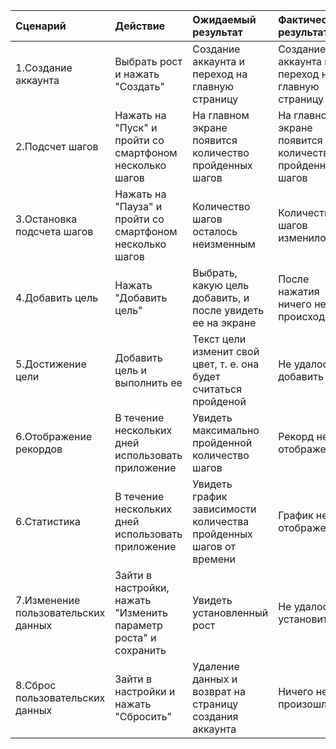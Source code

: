 |Сценарий|Действие|Ожидаемый результат|Фактический результат| Оценка|
|:---|:---|:---|:---|:---|
|1.Создание аккаунта| Выбрать рост и нажать "Создать"|Создание аккаунта и переход на главную страницу| Создание аккаунта и переход на главную страницу| Тест пройден|
|2.Подсчет шагов| Нажать на "Пуск" и пройти со смартфоном несколько шагов|На главном экране появится количество пройденных шагов|На главном экране появится количество пройденных шагов|Тест пройден|
|3.Остановка подсчета шагов| Нажать на "Пауза" и пройти со смартфоном несколько шагов| Количество шагов осталось неизменным| Количество шагов изменилось|Тест не пройден|
|4.Добавить цель| Нажать "Добавить цель"| Выбрать, какую цель добавить, и после увидеть ее на экране|После нажатия ничего не происходит|Тест не пройден|
|5.Достижение цели| Добавить цель и выполнить ее| Текст цели изменит свой цвет, т. е. она будет считаться пройденой|Не удалось добавить|Тест не пройден|
|6.Отображение рекордов| В течение нескольких дней использовать приложение| Увидеть максимально пройденной количество шагов|Рекорд не отображен|Тест не пройден|
|6.Статистика| В течение нескольких дней использовать приложение| Увидеть график зависимости количества пройденных шагов от времени|График не отображен|Тест не пройден|
|7.Изменение пользовательских данных| Зайти в настройки, нажать "Изменить параметр роста" и сохранить| Увидеть установленный рост|Не удалось установить|Тест не пройден|
|8.Сброс пользовательских данных| Зайти в настройки и нажать "Сбросить"| Удаление данных и возврат на страницу создания аккаунта|Ничего не произошло|Тест не пройден|
